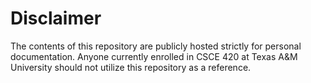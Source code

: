 # Disclaimer

The contents of this repository are publicly hosted strictly for personal documentation. Anyone currently enrolled in CSCE 420 at Texas A&M University should not utilize this repository as a reference.
